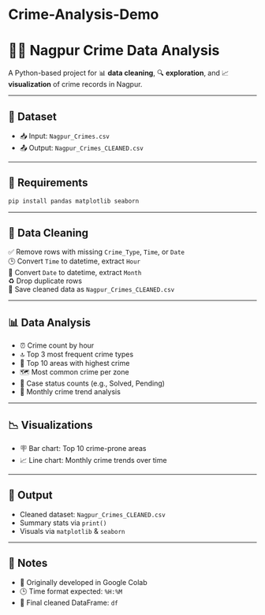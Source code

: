 # Crime-Analysis-Demo
# 🕵️‍♂️ Nagpur Crime Data Analysis

A Python-based project for 📊 **data cleaning**, 🔍 **exploration**, and 📈 **visualization** of crime records in Nagpur.

---

## 📂 Dataset

- 📥 Input: `Nagpur_Crimes.csv`
- 📤 Output: `Nagpur_Crimes_CLEANED.csv`

---

## 🧰 Requirements

```bash
pip install pandas matplotlib seaborn
```

---

## 🧹 Data Cleaning

✅ Remove rows with missing `Crime_Type`, `Time`, or `Date`  
🕒 Convert `Time` to datetime, extract `Hour`  
📅 Convert `Date` to datetime, extract `Month`  
♻️ Drop duplicate rows  
💾 Save cleaned data as `Nagpur_Crimes_CLEANED.csv`

---

## 📊 Data Analysis

- ⏰ Crime count by hour  
- 🔝 Top 3 most frequent crime types  
- 📍 Top 10 areas with highest crime  
- 🗺️ Most common crime per zone  
- 📌 Case status counts (e.g., Solved, Pending)  
- 📆 Monthly crime trend analysis

---

## 📉 Visualizations

- 🪧 Bar chart: Top 10 crime-prone areas  
- 📈 Line chart: Monthly crime trends over time

---

## 📁 Output

- Cleaned dataset: `Nagpur_Crimes_CLEANED.csv`  
- Summary stats via `print()`  
- Visuals via `matplotlib` & `seaborn`

---

## 📝 Notes

- 🧪 Originally developed in Google Colab  
- 🕒 Time format expected: `%H:%M`  
- 🔄 Final cleaned DataFrame: `df`
